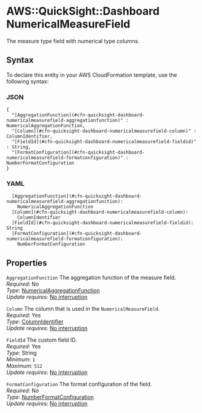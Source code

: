 # AWS::QuickSight::Dashboard NumericalMeasureField<a name="aws-properties-quicksight-dashboard-numericalmeasurefield"></a>

The measure type field with numerical type columns\.

## Syntax<a name="aws-properties-quicksight-dashboard-numericalmeasurefield-syntax"></a>

To declare this entity in your AWS CloudFormation template, use the following syntax:

### JSON<a name="aws-properties-quicksight-dashboard-numericalmeasurefield-syntax.json"></a>

```
{
  "[AggregationFunction](#cfn-quicksight-dashboard-numericalmeasurefield-aggregationfunction)" : NumericalAggregationFunction,
  "[Column](#cfn-quicksight-dashboard-numericalmeasurefield-column)" : ColumnIdentifier,
  "[FieldId](#cfn-quicksight-dashboard-numericalmeasurefield-fieldid)" : String,
  "[FormatConfiguration](#cfn-quicksight-dashboard-numericalmeasurefield-formatconfiguration)" : NumberFormatConfiguration
}
```

### YAML<a name="aws-properties-quicksight-dashboard-numericalmeasurefield-syntax.yaml"></a>

```
  [AggregationFunction](#cfn-quicksight-dashboard-numericalmeasurefield-aggregationfunction):
    NumericalAggregationFunction
  [Column](#cfn-quicksight-dashboard-numericalmeasurefield-column):
    ColumnIdentifier
  [FieldId](#cfn-quicksight-dashboard-numericalmeasurefield-fieldid): String
  [FormatConfiguration](#cfn-quicksight-dashboard-numericalmeasurefield-formatconfiguration):
    NumberFormatConfiguration
```

## Properties<a name="aws-properties-quicksight-dashboard-numericalmeasurefield-properties"></a>

`AggregationFunction` <a name="cfn-quicksight-dashboard-numericalmeasurefield-aggregationfunction"></a>
The aggregation function of the measure field\.  
_Required_: No  
_Type_: [NumericalAggregationFunction](aws-properties-quicksight-dashboard-numericalaggregationfunction.md)  
_Update requires_: [No interruption](https://docs.aws.amazon.com/AWSCloudFormation/latest/UserGuide/using-cfn-updating-stacks-update-behaviors.html#update-no-interrupt)

`Column` <a name="cfn-quicksight-dashboard-numericalmeasurefield-column"></a>
The column that is used in the `NumericalMeasureField`\.  
_Required_: Yes  
_Type_: [ColumnIdentifier](aws-properties-quicksight-dashboard-columnidentifier.md)  
_Update requires_: [No interruption](https://docs.aws.amazon.com/AWSCloudFormation/latest/UserGuide/using-cfn-updating-stacks-update-behaviors.html#update-no-interrupt)

`FieldId` <a name="cfn-quicksight-dashboard-numericalmeasurefield-fieldid"></a>
The custom field ID\.  
_Required_: Yes  
_Type_: String  
_Minimum_: `1`  
_Maximum_: `512`  
_Update requires_: [No interruption](https://docs.aws.amazon.com/AWSCloudFormation/latest/UserGuide/using-cfn-updating-stacks-update-behaviors.html#update-no-interrupt)

`FormatConfiguration` <a name="cfn-quicksight-dashboard-numericalmeasurefield-formatconfiguration"></a>
The format configuration of the field\.  
_Required_: No  
_Type_: [NumberFormatConfiguration](aws-properties-quicksight-dashboard-numberformatconfiguration.md)  
_Update requires_: [No interruption](https://docs.aws.amazon.com/AWSCloudFormation/latest/UserGuide/using-cfn-updating-stacks-update-behaviors.html#update-no-interrupt)
